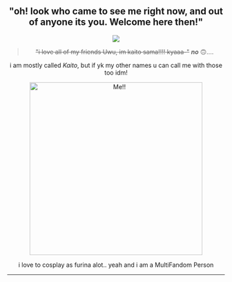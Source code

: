 <div align="center">


"oh! look who came to see me right now, and out of anyone its you. Welcome here then!"
---

 ![](https://komarev.com/ghpvc/?username=2RedStainz&style=plastic&color=624cb2&label=ik+u+saw+this!)

>~~"i love all of my friends Uwu, im kaito sama!!!! kyaaa-"~~  ***no*** 🙃....

i am mostly called *Kaito*, but if yk my other names u can call me with those too idm!

<img src="https://i.pinimg.com/736x/2d/cb/0c/2dcb0cb0e1ad0d66538043cdfb59b647.jpg" alt="Me!!" width=400 hight=400>

i love to cosplay as furina alot.. yeah and i am a MultiFandom Person

---

</div>
